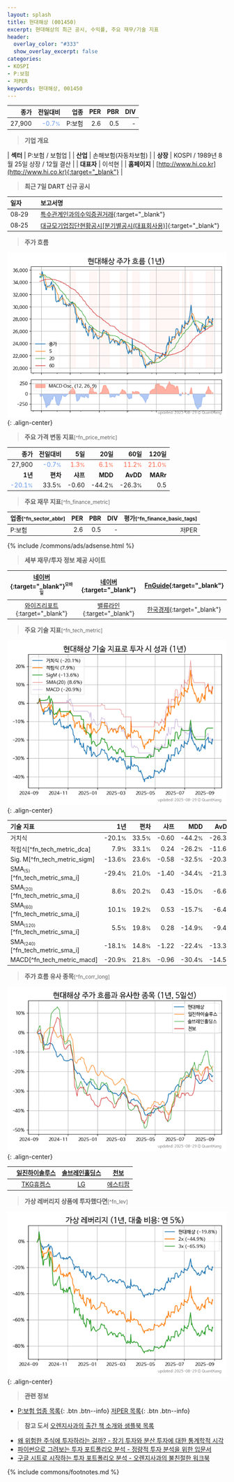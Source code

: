 ```yaml
---
layout: splash
title: 현대해상 (001450)
excerpt: 현대해상의 최근 공시, 수익률, 주요 재무/기술 지표
header:
  overlay_color: "#333"
  show_overlay_excerpt: false
categories:
- KOSPI
- P:보험
- 저PER
keywords: 현대해상, 001450
---
```


| **종가** | **전일대비** | **업종** | **PER** | **PBR** | **DIV** |
| -------: | -----------: | -------: | ------: | ------: | ------: |
| 27,900 | <span style="color: cornflowerblue">-0.7<small>%</small></span> | P:보험 | 2.6 | 0.5 | - |

<!-- more -->


> **기업 개요**<a id="company"></a>

| <span style="white-space:nowrap;">**섹터**</span> | P:보험 / 보험업 |
| <span style="white-space:nowrap;">**산업**</span> | 손해보험(자동차보험) |
| <span style="white-space:nowrap;">**상장**</span> | KOSPI / 1989년 8월 25일 상장 / 12월 결산 |
| <span style="white-space:nowrap;">**대표자**</span> | 이석현 |
| <span style="white-space:nowrap;">**홈페이지**</span> | [http://www.hi.co.kr](http://www.hi.co.kr){:target="_blank"} |


> **최근 7일 DART 신규 공시**<a id="dart"></a>

| **일자** |      | **보고서명** |
| :------- | :--- | :----------- |
| 08&#x2011;29 | | [특수관계인과의수익증권거래](https://dart.fss.or.kr/dsaf001/main.do?rcpNo=20250829000816){:target="_blank"} |
| 08&#x2011;25 | | [대규모기업집단현황공시[분기별공시(대표회사용)]](https://dart.fss.or.kr/dsaf001/main.do?rcpNo=20250825000055){:target="_blank"} |


> **주가 흐름**<a id="price"></a>

![001450](/stock/images/001450.png){: .align-center}


> **주요 가격 변동 지표**<small>[^fn_price_metric]</small>

| **종가** | **전일대비** | **5일** | **20일** | **60일** | **120일** |
| -------: | -----------: | ------: | -------: | -------: | --------: |
| 27,900 | <span style="color: cornflowerblue">-0.7<small>%</small></span> | <span style="color: tomato">1.3<small>%</small></span> | <span style="color: tomato">6.1<small>%</small></span> | <span style="color: tomato">11.2<small>%</small></span> | <span style="color: tomato">21.0<small>%</small></span> |
| **1년** | **편차** | **샤프** | **MDD** | **AvDD** | **MARr** |
| <span style="color: cornflowerblue">-20.1<small>%</small></span> | 33.5<small>%</small> | -0.60 | -44.2<small>%</small> | -26.3<small>%</small> | 0.5 |


> **주요 재무 지표**<small>[^fn_finance_metric]</small>

| **업종**<small>[^fn_sector_abbr]</small> | **PER** | **PBR** | **DIV** | **평가**<small>[^fn_finance_basic_tags]</small> |
| :--------------------------------------- | ------: | ------: | ------: | ----------------------------------------------: |
| P:보험 | 2.6 | 0.5 | - | 저PER |



{% include /commons/ads/adsense.html %}

> **세부 재무/투자 정보 제공 사이트**

| [네이버](https://m.stock.naver.com/domestic/stock/001450/finance/summary){:target="_blank"}<sup><small>모바일</small></sup> | [네이버](https://finance.naver.com/item/coinfo.naver?code=001450){:target="_blank"} | [FnGuide](https://comp.fnguide.com/SVO2/ASP/SVD_Invest.asp?gicode=A001450&MenuYn=Y){:target="_blank"} |
| :---: | :---: | :---: |
| [와이즈리포트](https://comp.wisereport.co.kr/company/c1040001.aspx?cmp_cd=001450){:target="_blank"} | [밸류라인](https://www.valueline.co.kr/finance/summary/001450){:target="_blank"} | [한국경제](https://markets.hankyung.com/stock/001450/financial-summary){:target="_blank"} |


> **주요 기술 지표**<small>[^fn_tech_metric]</small>


![001450](/stock/images/001450_tech.png){: .align-center}

| **기술 지표** | **1년** | **편차** | **샤프** | **MDD** | **AvDD** |
| :------------ | ------: | -----------: | -------: | ------: | -------: |
| 거치식 | -20.1<small>%</small> | 33.5<small>%</small> | -0.60 | -44.2<small>%</small> | -26.3<small>%</small> |
| 적립식[^fn_tech_metric_dca] | 7.9<small>%</small> | 33.1<small>%</small> | 0.24 | -26.2<small>%</small> | -11.6<small>%</small> |
| Sig. M[^fn_tech_metric_sigm] | -13.6<small>%</small> | 23.6<small>%</small> | -0.58 | -32.5<small>%</small> | -20.3<small>%</small> |
| SMA<small><sub>(5)</sub></small>[^fn_tech_metric_sma_i] | -29.4<small>%</small> | 21.0<small>%</small> | -1.40 | -34.4<small>%</small> | -21.3<small>%</small> |
| SMA<small><sub>(20)</sub></small>[^fn_tech_metric_sma_i] | 8.6<small>%</small> | 20.2<small>%</small> | 0.43 | -15.0<small>%</small> | -6.6<small>%</small> |
| SMA<small><sub>(60)</sub></small>[^fn_tech_metric_sma_i] | 10.1<small>%</small> | 19.2<small>%</small> | 0.53 | -15.7<small>%</small> | -6.4<small>%</small> |
| SMA<small><sub>(120)</sub></small>[^fn_tech_metric_sma_i] | 5.5<small>%</small> | 19.8<small>%</small> | 0.28 | -14.9<small>%</small> | -9.4<small>%</small> |
| SMA<small><sub>(240)</sub></small>[^fn_tech_metric_sma_i] | -18.1<small>%</small> | 14.8<small>%</small> | -1.22 | -22.4<small>%</small> | -13.3<small>%</small> |
| MACD[^fn_tech_metric_macd] | -20.9<small>%</small> | 21.8<small>%</small> | -0.96 | -30.4<small>%</small> | -14.5<small>%</small> |


> **주가 흐름 유사 종목**<a id="corr"></a><small>[^fn_corr_long]</small>

![001450](/stock/images/001450_corr.png){: .align-center}

|       | [일진하이솔루스](/271940/) | [솔브레인홀딩스](/036830/) | [천보](/278280/) |
| :---: | :------------------------------------: | :------------------------------------: | :------------------------------------: |
|       | [TKG휴켐스](/069260/) | [LG](/003550/) | [에스티팜](/237690/) |


> **가상 레버리지 상품에 투자했다면**<a id="2x"></a><small>[^fn_lev]</small>

![001450](/stock/images/001450_2x.png){: .align-center}


> **관련 정보**

- [P:보험 업종 목록](/stats/sector/kospi_업종_보험_종목/){: .btn .btn--info} [저PER 목록](/fn/fn_low_per/){: .btn .btn--info}

> **참고 도서** [오렌지사과의 출간 책 소개와 샘플북 목록](https://kongdori.tistory.com/691)

- [왜 위험한 주식에 투자하라는 걸까? - 장기 투자와 분산 투자에 대한 통계학적 시각](https://kongdori.tistory.com/421)
- [파이썬으로 그려보는 투자 포트폴리오 분석  - 정량적 투자 분석을 위한 입문서](https://kongdori.tistory.com/643)
- [구글 시트로 시작하는 투자 포트폴리오 분석 - 오렌지사과의 불친절한 워크북](https://kongdori.tistory.com/449)


{% include commons/footnotes.md %}